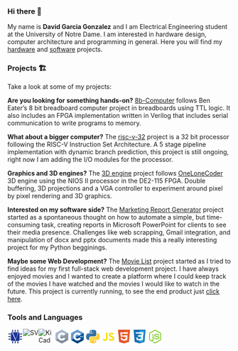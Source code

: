 ### Hi there 👋

My name is **David Garcia Gonzalez** and I am Electrical Engineering student at the University of Notre Dame. I am interested in hardware design, computer architecture and programming in general. Here you will find my [hardware](https://github.com/stars/dgarci23/lists/hardware) and [software](https://github.com/stars/dgarci23/lists/hardware) projects.

### Projects 🏗
Take a look at some of my projects:

**Are you looking for something hands-on?** [8b-Computer](https://github.com/dgarci23/8b-Computer) follows Ben Eater’s 8 bit breadboard computer project in breadboards using TTL logic. It also includes an FPGA implementation written in Verilog that includes serial communication to write programs to memory.

**What about a bigger computer?** The [risc-v-32](https://github.com/dgarci23/risc-v-32) project is a 32 bit processor following the RISC-V Instruction Set Architecture. A 5 stage pipeline implementation with dynamic branch prediction, this project is still ongoing, right now I am adding the I/O modules for the processor.

**Graphics and 3D engines?** The [3D engine](https://github.com/dgarci23/3d-engine) project follows [OneLoneCoder](https://www.youtube.com/c/javidx9/videos?app=desktop) 3D engine using the NIOS II processor in the DE2-115 FPGA. Double buffering, 3D projections and a VGA controller to experiment around pixel by pixel rendering and 3D graphics.

**Interested on my software side?** The [Marketing Report Generator](https://github.com/dgarci23/Report-Generator) project started as a spontaneous thought on how to automate a simple, but time-consuming task, creating reports in Microsoft PowerPoint for clients to see their media presence. Challenges like web scrapping, Gmail integration, and manipulation of docx and pptx documents made this a really interesting project for my Python begginings.

**Maybe some Web Development?** The [Movie List](https://github.com/dgarci23/movie-list) project started as I tried to find ideas for my first full-stack web development project. I have always enjoyed movies and I wanted to create a platform where I could keep track of the movies I have watched and the movies I would like to watch in the future. This project is currently running, to see the end product just [click here](https://movie-list-david.herokuapp.com/).

### Tools and Languages

<img align="left" alt="Verilog" width="35px" src="https://github.com/vscode-icons/vscode-icons/blob/master/icons/file_type_verilog.svg" />
<img align="left" alt="SV" width="35px" src="https://raw.githubusercontent.com/file-icons/source/master/svg/SystemVerilog.svg?sanitize=true)" />
<img align="left" alt="KiCad" width="35px" src="https://avatars.githubusercontent.com/u/3374914?s=200&v=4" />
<img align="left" alt="C" width="35px" src="https://github.com/vscode-icons/vscode-icons/blob/master/icons/file_type_c3.svg" />
<img align="left" alt="C++" width="35px" src="https://github.com/vscode-icons/vscode-icons/blob/master/icons/file_type_cpp3.svg" />
<img align="left" alt="Python" width="35px" src="https://github.com/vscode-icons/vscode-icons/blob/master/icons/file_type_python.svg" />
<img align="left" alt="JS" width="35px" src="https://github.com/vscode-icons/vscode-icons/blob/master/icons/file_type_js.svg" />
<img align="left" alt="HTML" width="35px" src="https://github.com/vscode-icons/vscode-icons/blob/master/icons/file_type_html.svg" />
<img align="left" alt="CSS" width="35px" src="https://github.com/vscode-icons/vscode-icons/blob/master/icons/file_type_css.svg" />
<img align="left" alt="NodeJS" width="35px" src="https://github.com/vscode-icons/vscode-icons/blob/master/icons/file_type_node.svg" />

<!-- ### Connect with me: 
[<img align = "left" alt = "Linkedln" width=22px src="https://cdn.jsdelivr.net/npm/simple-icons@v3/icons/linkedin.svg" />][linkedln]
<img align="left" alt="SV" width="35px" src="" />

<br />

### Languages and Tools:

<img align="left" alt="HTML5" width="26px" src="https://raw.githubusercontent.com/github/explore/80688e429a7d4ef2fca1e82350fe8e3517d3494d/topics/html/html.png" />
<img align="left" alt="CSS3" width="26px" src="https://raw.githubusercontent.com/github/explore/80688e429a7d4ef2fca1e82350fe8e3517d3494d/topics/css/css.png" />
<img align="left" alt="JavaScript" width="26px" src="https://raw.githubusercontent.com/github/explore/80688e429a7d4ef2fca1e82350fe8e3517d3494d/topics/javascript/javascript.png"/>
<img align="left" alt="Node.js" width="26px" src="https://raw.githubusercontent.com/github/explore/80688e429a7d4ef2fca1e82350fe8e3517d3494d/topics/nodejs/nodejs.png" />
<img align="left" alt="MongoDB" width="26px" src="https://raw.githubusercontent.com/github/explore/80688e429a7d4ef2fca1e82350fe8e3517d3494d/topics/mongodb/mongodb.png" />
<img align="left" alt="Git" width="26px" src="https://raw.githubusercontent.com/github/explore/80688e429a7d4ef2fca1e82350fe8e3517d3494d/topics/git/git.png" />
<img align="left" alt="GitHub" width="26px" src="https://raw.githubusercontent.com/github/explore/78df643247d429f6cc873026c0622819ad797942/topics/github/github.png" />
<img align="left" alt="Terminal" width="26px" src="https://raw.githubusercontent.com/github/explore/80688e429a7d4ef2fca1e82350fe8e3517d3494d/topics/terminal/terminal.png" />

-->

[linkedln]: https://www.linkedin.com/in/david-garcia-gonzalez/
